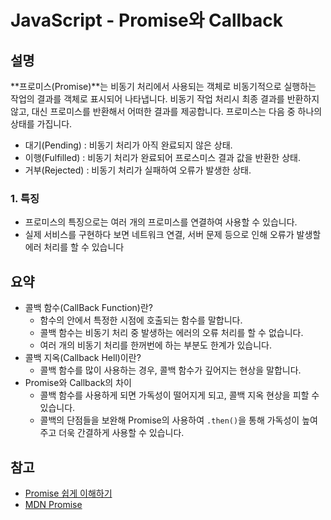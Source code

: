 # JavaScript - Promise와 Callback

## 설명

**프로미스(Promise)**는 비동기 처리에서 사용되는 객체로 비동기적으로 실행하는 작업의 결과를 객체로 표시되어 나타냅니다. 비동기 작업 처리시 최종 결과를 반환하지 않고, 대신 프로미스를 반환해서 어떠한 결과를 제공합니다. 프로미스는 다음 중 하나의 상태를 가집니다.

- 대기(Pending) : 비동기 처리가 아직 완료되지 않은 상태.
- 이행(Fulfilled) : 비동기 처리가 완료되어 프로스미스 결과 값을 반환한 상태.
- 거부(Rejected) : 비동기 처리가 실패하여 오류가 발생한 상태.

### 1.  특징

- 프로미스의 특징으로는 여러 개의 프로미스를 연결하여 사용할 수 있습니다.
- 실제 서비스를 구현하다 보면 네트워크 연결, 서버 문제 등으로 인해 오류가 발생할 에러 처리를 할 수 있습니다

## 요약

- 콜백 함수(CallBack Function)란?
  - 함수의 안에서 특정한 시점에 호출되는 함수를 말합니다.
  - 콜백 함수는 비동기 처리 중 발생하는 에러의 오류 처리를 할 수 없습니다.
  - 여러 개의 비동기 처리를 한꺼번에 하는 부분도 한계가 있습니다.
- 콜백 지옥(Callback Hell)이란?
  - 콜백 함수를 많이 사용하는 경우, 콜백 함수가 깊어지는 현상을 말합니다.
- Promise와 Callback의 차이
  - 콜백 함수를 사용하게 되면 가독성이 떨어지게 되고, 콜백 지옥 현상을 피할 수 있습니다.
  - 콜백의 단점들을 보완해 Promise의 사용하여 `.then()`을 통해 가독성이 높여주고 더욱 간결하게 사용할 수 있습니다.

## 참고

- [Promise 쉽게 이해하기](https://joshua1988.github.io/web-development/javascript/promise-for-beginners/)
- [MDN Promise](https://developer.mozilla.org/ko/docs/Web/JavaScript/Reference/Global_Objects/Promise)
